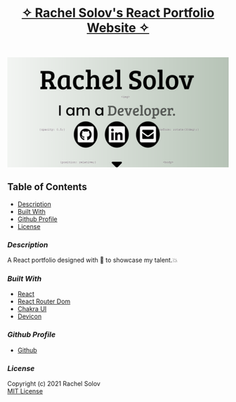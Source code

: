 <h1 align="center">
<a href="https://rachels-webdev.herokuapp.com/" target="_blank">
✧ Rachel Solov's React Portfolio Website ✧</a> <br/>

</h1>
<div align="center">
 
</div>

<br/>

![A screenshot of the web page](./readmepic.png)

## **Table of Contents**

- [Description](#description)
- [Built With](#built-with)
- [Github Profile](#github-profile)
- [License](#License)

### _Description_

A React portfolio designed with 💙 to showcase my talent.💥

### _Built With_

- [React](https://reactjs.org/)
- [React Router Dom](https://reactrouter.com/)
- [Chakra UI](https://chakra-ui.com/)
- [Devicon](https://devicon.dev/)

### _Github Profile_

- [Github](https://github.com/rsolov23)

### _License_

Copyright (c) 2021 Rachel Solov</br>
 [MIT License](https://github.com/rsolov23/portfolio-react/blob/main/LICENSE.txt)
